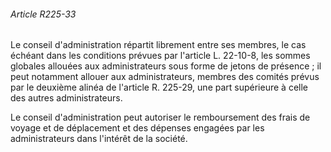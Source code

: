 ###### Article R225-33

Le conseil d'administration répartit librement entre ses membres, le cas échéant dans les conditions prévues par l'article L. 22-10-8, les sommes globales allouées aux administrateurs sous forme de jetons de présence ; il peut notamment allouer aux administrateurs, membres des comités prévus par le deuxième alinéa de l'article R. 225-29, une part supérieure à celle des autres administrateurs.

Le conseil d'administration peut autoriser le remboursement des frais de voyage et de déplacement et des dépenses engagées par les administrateurs dans l'intérêt de la société.

